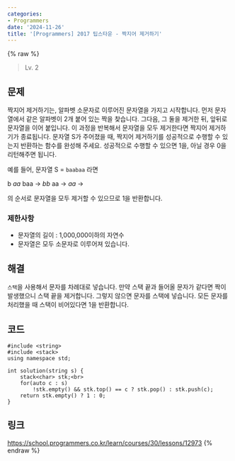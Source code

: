 ```yaml
---
categories:
- Programmers
date: '2024-11-26'
title: '[Programmers] 2017 팁스타운 - 짝지어 제거하기'
---
```


{% raw %}
> Lv. 2<br>

## 문제
짝지어 제거하기는, 알파벳 소문자로 이루어진 문자열을 가지고 시작합니다. 먼저 문자열에서 같은 알파벳이 2개 붙어 있는 짝을 찾습니다. 그다음, 그 둘을 제거한 뒤, 앞뒤로 문자열을 이어 붙입니다. 이 과정을 반복해서 문자열을 모두 제거한다면 짝지어 제거하기가 종료됩니다. 문자열 S가 주어졌을 때, 짝지어 제거하기를 성공적으로 수행할 수 있는지 반환하는 함수를 완성해 주세요. 성공적으로 수행할 수 있으면 1을, 아닐 경우 0을 리턴해주면 됩니다.

예를 들어, 문자열 S =  `baabaa`  라면

b  _aa_  baa →  _bb_  aa →  _aa_  →

의 순서로 문자열을 모두 제거할 수 있으므로 1을 반환합니다.

### 제한사항
-   문자열의 길이 : 1,000,000이하의 자연수
-   문자열은 모두 소문자로 이루어져 있습니다.

## 해결
`스택`을 사용해서 문자를 차례대로 넣습니다. 만약 스택 끝과 들어올 문자가 같다면 짝이 발생했으니 스택 끝을 제거합니다. 그렇지 않으면 문자를 스택에 넣습니다. 모든 문자를 처리했을 때 스택이 비어있다면 1을 반환합니다.

## 코드
```
#include <string>
#include <stack>
using namespace std;

int solution(string s) {
    stack<char> stk;<br>
    for(auto c : s)
        !stk.empty() && stk.top() == c ? stk.pop() : stk.push(c);
    return stk.empty() ? 1 : 0;
}
```

## 링크
https://school.programmers.co.kr/learn/courses/30/lessons/12973
{% endraw %}